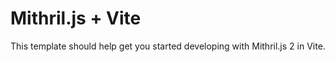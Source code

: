 # Mithril.js + Vite

This template should help get you started developing with Mithril.js 2 in Vite. 


